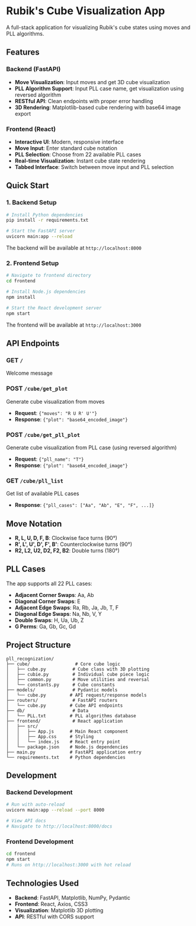 # Rubik's Cube Visualization App

A full-stack application for visualizing Rubik's cube states using moves and PLL algorithms.

## Features

### Backend (FastAPI)
- **Move Visualization**: Input moves and get 3D cube visualization
- **PLL Algorithm Support**: Input PLL case name, get visualization using reversed algorithm  
- **RESTful API**: Clean endpoints with proper error handling
- **3D Rendering**: Matplotlib-based cube rendering with base64 image export

### Frontend (React)
- **Interactive UI**: Modern, responsive interface
- **Move Input**: Enter standard cube notation
- **PLL Selection**: Choose from 22 available PLL cases
- **Real-time Visualization**: Instant cube state rendering
- **Tabbed Interface**: Switch between move input and PLL selection

## Quick Start

### 1. Backend Setup

```bash
# Install Python dependencies
pip install -r requirements.txt

# Start the FastAPI server
uvicorn main:app --reload
```

The backend will be available at `http://localhost:8000`

### 2. Frontend Setup

```bash
# Navigate to frontend directory
cd frontend

# Install Node.js dependencies
npm install

# Start the React development server
npm start
```

The frontend will be available at `http://localhost:3000`

## API Endpoints

### GET `/`
Welcome message

### POST `/cube/get_plot`
Generate cube visualization from moves
- **Request**: `{"moves": "R U R' U'"}`
- **Response**: `{"plot": "base64_encoded_image"}`

### POST `/cube/get_pll_plot`  
Generate cube visualization from PLL case (using reversed algorithm)
- **Request**: `{"pll_name": "T"}`
- **Response**: `{"plot": "base64_encoded_image"}`

### GET `/cube/pll_list`
Get list of available PLL cases
- **Response**: `{"pll_cases": ["Aa", "Ab", "E", "F", ...]}`

## Move Notation

- **R, L, U, D, F, B**: Clockwise face turns (90°)
- **R', L', U', D', F', B'**: Counterclockwise turns (90°)
- **R2, L2, U2, D2, F2, B2**: Double turns (180°)

## PLL Cases

The app supports all 22 PLL cases:
- **Adjacent Corner Swaps**: Aa, Ab
- **Diagonal Corner Swaps**: E  
- **Adjacent Edge Swaps**: Ra, Rb, Ja, Jb, T, F
- **Diagonal Edge Swaps**: Na, Nb, V, Y
- **Double Swaps**: H, Ua, Ub, Z
- **G Perms**: Ga, Gb, Gc, Gd

## Project Structure

```
pll_recognization/
├── cube/                 # Core cube logic
│   ├── cube.py          # Cube class with 3D plotting
│   ├── cubie.py         # Individual cube piece logic
│   ├── common.py        # Move utilities and reversal
│   └── constants.py     # Cube constants
├── models/              # Pydantic models
│   └── cube.py         # API request/response models
├── routers/             # FastAPI routers
│   └── cube.py         # Cube API endpoints
├── db/                  # Data
│   └── PLL.txt         # PLL algorithms database
├── frontend/            # React application
│   ├── src/
│   │   ├── App.js      # Main React component
│   │   ├── App.css     # Styling
│   │   └── index.js    # React entry point
│   └── package.json    # Node.js dependencies
├── main.py             # FastAPI application entry
└── requirements.txt    # Python dependencies
```

## Development

### Backend Development
```bash
# Run with auto-reload
uvicorn main:app --reload --port 8000

# View API docs
# Navigate to http://localhost:8000/docs
```

### Frontend Development
```bash
cd frontend
npm start
# Runs on http://localhost:3000 with hot reload
```

## Technologies Used

- **Backend**: FastAPI, Matplotlib, NumPy, Pydantic
- **Frontend**: React, Axios, CSS3
- **Visualization**: Matplotlib 3D plotting
- **API**: RESTful with CORS support
